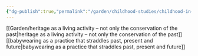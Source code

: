 ```yaml
---
{"dg-publish":true,"permalink":"/garden/childhood-studies/childhood-in-the-past/","created":"2024-04-25T11:39:25.912+08:00","updated":"2024-07-31T16:19:45.860+08:00"}
---
```




[[Garden/heritage as a living activity – not only the conservation of the past\|heritage as a living activity – not only the conservation of the past]]
[[babywearing as a practice that straddles past, present and future\|babywearing as a practice that straddles past, present and future]]
